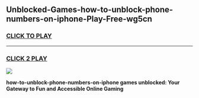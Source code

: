 
## Unblocked-Games-how-to-unblock-phone-numbers-on-iphone-Play-Free-wg5cn
<h3>
<a href="https://premium76.site?title=how-to-unblock-phone-numbers-on-iphone&ref=12A">CLICK TO PLAY</a></h3>
<hr>

<h3>
<a href="https://premium76.site?title=how-to-unblock-phone-numbers-on-iphone&ref=12A">CLICK 2 PLAY</a>
  
</h3>

<a href="https://premium76.site?title=how-to-unblock-phone-numbers-on-iphone&ref=12A"><img src="https://clearcache.store/games.png"></a>


**how-to-unblock-phone-numbers-on-iphone games unblocked: Your Gateway to Fun and Accessible Online Gaming**
